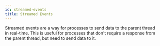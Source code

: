 ```yaml
---
id: streamed-events
title: Streamed Events
---
```


Streamed events are a way for processes to send data to the parent thread in real-time.
This is useful for processes that don't require a response from the parent thread, but need to send data to it.